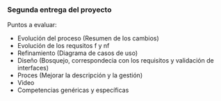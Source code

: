 ### Segunda entrega del proyecto

Puntos a evaluar:

- Evolución del proceso (Resumen de los cambios)
- Evolución de los requsitos f y nf
- Refinamiento (Diagrama de casos de uso)
- Diseño (Bosquejo, correspondecia con los requisitos y validación de interfaces)
- Proces (Mejorar la descripción y la gestión)
- Video
- Competencias genéricas y específicas
